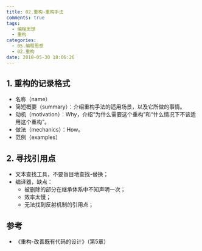 ```yaml
---
title: 02.重构-重构手法
comments: true
tags:
  - 编程思想
  - 重构
categories:
  - 05.编程思想
  - 02.重构
date: 2018-05-30 18:06:26
---
```


## 1. 重构的记录格式

- 名称（name）
- 简短概要（summary）：介绍重构手法的适用场景，以及它所做的事情。
- 动机（motivation）：Why，介绍“为什么需要这个重构”和“什么情况下不该适用这个重构”。
- 做法（mechanics）：How。
- 范例（examples）

<!--more-->

## 2. 寻找引用点

- 文本查找工具，不要盲目地查找-替换；
- 编译器，缺点：
  - 被删除的部分在继承体系中不知声明一次；
  - 效率太慢；
  - 无法找到反射机制的引用点；

## 参考

- 《重构-改善既有代码的设计》（第5章）